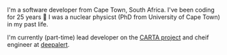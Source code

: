 I'm a software developer from Cape Town, South Africa. I've been coding for 25 years 👴 I was a nuclear physicst (PhD from University of Cape Town) in my past life.

I'm currently (part-time) lead developer on the [CARTA project](https://cartavis.org/) and cheif engineer at [deepalert](https://www.deepalert.ai/).
